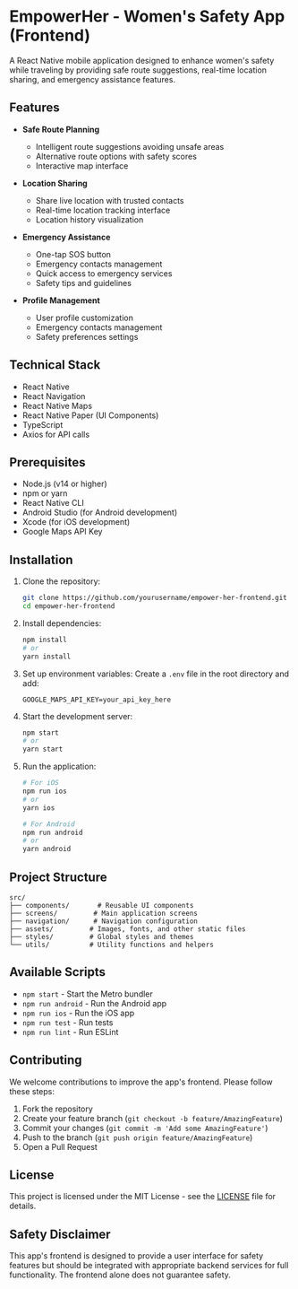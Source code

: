 # EmpowerHer - Women's Safety App (Frontend)

A React Native mobile application designed to enhance women's safety while traveling by providing safe route suggestions, real-time location sharing, and emergency assistance features.

## Features

- **Safe Route Planning**
  - Intelligent route suggestions avoiding unsafe areas
  - Alternative route options with safety scores
  - Interactive map interface

- **Location Sharing**
  - Share live location with trusted contacts
  - Real-time location tracking interface
  - Location history visualization

- **Emergency Assistance**
  - One-tap SOS button
  - Emergency contacts management
  - Quick access to emergency services
  - Safety tips and guidelines

- **Profile Management**
  - User profile customization
  - Emergency contacts management
  - Safety preferences settings

## Technical Stack

- React Native
- React Navigation
- React Native Maps
- React Native Paper (UI Components)
- TypeScript
- Axios for API calls

## Prerequisites

- Node.js (v14 or higher)
- npm or yarn
- React Native CLI
- Android Studio (for Android development)
- Xcode (for iOS development)
- Google Maps API Key

## Installation

1. Clone the repository:
   ```bash
   git clone https://github.com/yourusername/empower-her-frontend.git
   cd empower-her-frontend
   ```

2. Install dependencies:
   ```bash
   npm install
   # or
   yarn install
   ```

3. Set up environment variables:
   Create a `.env` file in the root directory and add:
   ```
   GOOGLE_MAPS_API_KEY=your_api_key_here
   ```

4. Start the development server:
   ```bash
   npm start
   # or
   yarn start
   ```

5. Run the application:
   ```bash
   # For iOS
   npm run ios
   # or
   yarn ios

   # For Android
   npm run android
   # or
   yarn android
   ```

## Project Structure

```
src/
├── components/       # Reusable UI components
├── screens/         # Main application screens
├── navigation/      # Navigation configuration
├── assets/         # Images, fonts, and other static files
├── styles/         # Global styles and themes
└── utils/          # Utility functions and helpers
```

## Available Scripts

- `npm start` - Start the Metro bundler
- `npm run android` - Run the Android app
- `npm run ios` - Run the iOS app
- `npm run test` - Run tests
- `npm run lint` - Run ESLint

## Contributing

We welcome contributions to improve the app's frontend. Please follow these steps:

1. Fork the repository
2. Create your feature branch (`git checkout -b feature/AmazingFeature`)
3. Commit your changes (`git commit -m 'Add some AmazingFeature'`)
4. Push to the branch (`git push origin feature/AmazingFeature`)
5. Open a Pull Request

## License

This project is licensed under the MIT License - see the [LICENSE](LICENSE) file for details.

## Safety Disclaimer

This app's frontend is designed to provide a user interface for safety features but should be integrated with appropriate backend services for full functionality. The frontend alone does not guarantee safety.
